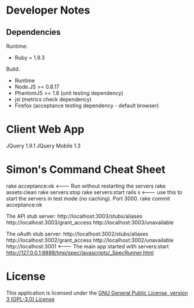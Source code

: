 Developer Notes
===============

Dependencies
------------

Runtime:
* Ruby = 1.9.3

Build:
* Runtime
* Node.JS >= 0.8.17
* PhantomJS >= 1.8 (unit testing dependency)
* jsl (metrics check dependency)
* Firefox (acceptance testing dependency - default browser)

Client Web App
==============
JQuery 1.9.1
JQuery Mobile 1.3

Simon's Command Cheat Sheet
===========================
rake acceptance:ok			<--- Run without restarting the servers
rake assets:clean
rake servers:stop
rake servers:start
rails s 					<--- use this to start the servers in test mode (no caching). Port 3000.
rake commit acceptance:ok

The API stub server:
http://localhost:3003/stubs/aliases
http://localhost:3003/grant_access
http://localhost:3003/unavailable

The oAuth stub server:
http://localhost:3002/stubs/aliases
http://localhost:3002/grant_access
http://localhost:3002/unavailable
http://localhost:3001 		<--- The main app started with servers:start
http://127.0.0.1:8888/tmp/spec/javascripts/_SpecRunner.html

License
=======

This application is licensed under the [GNU General Public License, version 3 (GPL-3.0) License](http://www.gnu.org/licenses/gpl-3.0.html)
